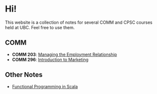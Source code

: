 # Hi!

This website is a collection of notes for several COMM and CPSC courses held at UBC. Feel free to use them.

## COMM

* **COMM 203**: [Managing the Employment Relationship](./comm-203/)
* **COMM 296**: [Introduction to Marketing](./comm-296/)

## Other Notes

* [Functional Programming in Scala](./fpinscala/)
